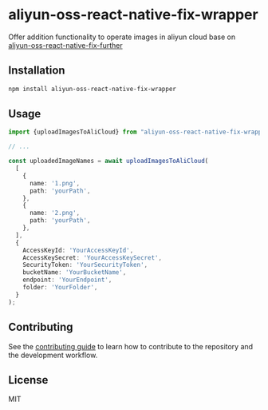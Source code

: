 # aliyun-oss-react-native-fix-wrapper

Offer addition functionality to operate images in aliyun cloud base on [aliyun-oss-react-native-fix-further](https://github.com/DeepRolling/aliyun-oss-react-native.git)

## Installation

```sh
npm install aliyun-oss-react-native-fix-wrapper
```

## Usage

```typescript
import {uploadImagesToAliCloud} from "aliyun-oss-react-native-fix-wrapper";

// ...

const uploadedImageNames = await uploadImagesToAliCloud(
  [
    {
      name: '1.png',
      path: 'yourPath',
    },
    {
      name: '2.png',
      path: 'yourPath',
    },
  ],
  {
    AccessKeyId: 'YourAccessKeyId',
    AccessKeySecret: 'YourAccessKeySecret',
    SecurityToken: 'YourSecurityToken',
    bucketName: 'YourBucketName',
    endpoint: 'YourEndpoint',
    folder: 'YourFolder',
  }
);
```

## Contributing

See the [contributing guide](CONTRIBUTING.md) to learn how to contribute to the repository and the development workflow.

## License

MIT
